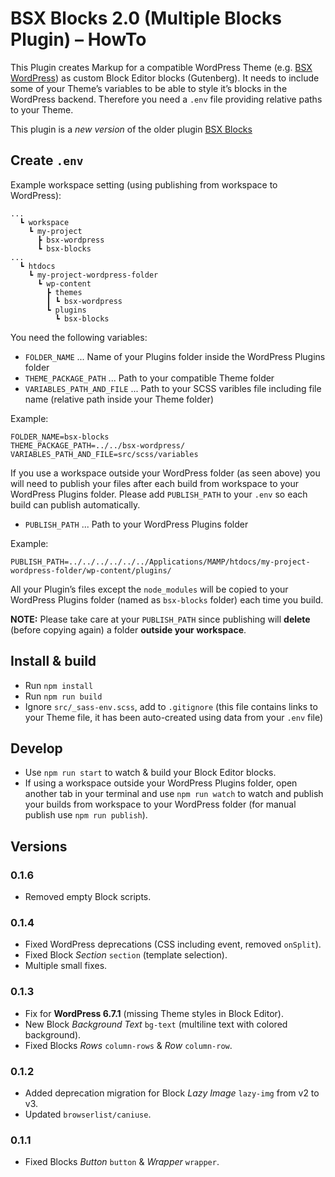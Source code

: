 # BSX Blocks 2.0 (Multiple Blocks Plugin) – HowTo

This Plugin creates Markup for a compatible WordPress Theme (e.g. [BSX WordPress](https://github.com/ihniwiad/bsx-wordpress)) as custom Block Editor blocks (Gutenberg). It needs to include some of your Theme’s variables to be able to style it’s blocks in the WordPress backend. Therefore you need a `.env` file providing relative paths to your Theme.

This plugin is a *new version* of the older plugin [BSX Blocks](https://github.com/ihniwiad/wp-multi-block-plugin/)

## Create `.env`

Example workspace setting (using publishing from workspace to WordPress):

```
...
  ┗ workspace
    ┗ my-project
      ┣ bsx-wordpress
      ┗ bsx-blocks
...
  ┗ htdocs
    ┗ my-project-wordpress-folder
      ┗ wp-content
        ┣ themes
        ┃ ┗ bsx-wordpress
        ┗ plugins
          ┗ bsx-blocks
```

You need the following variables:

* `FOLDER_NAME` ... Name of your Plugins folder inside the WordPress Plugins folder
* `THEME_PACKAGE_PATH` ... Path to your compatible Theme folder
* `VARIABLES_PATH_AND_FILE` ... Path to your SCSS varibles file including file name (relative path inside your Theme folder)

Example:

```
FOLDER_NAME=bsx-blocks
THEME_PACKAGE_PATH=../../bsx-wordpress/
VARIABLES_PATH_AND_FILE=src/scss/variables
```

If you use a workspace outside your WordPress folder (as seen above) you will need to publish your files after each build from workspace to your WordPress Plugins folder. Please add `PUBLISH_PATH` to your `.env` so each build can publish automatically.

* `PUBLISH_PATH` ... Path to your WordPress Plugins folder

Example: 

```
PUBLISH_PATH=../../../../../../Applications/MAMP/htdocs/my-project-wordpress-folder/wp-content/plugins/
```

All your Plugin’s files except the `node_modules` will be copied to your WordPress Plugins folder (named as `bsx-blocks` folder) each time you build.

**NOTE:** Please take care at your `PUBLISH_PATH` since publishing will **delete** (before copying again) a folder **outside your workspace**.


## Install & build

* Run `npm install`
* Run `npm run build`
* Ignore `src/_sass-env.scss`, add to `.gitignore` (this file contains links to your Theme file, it has been auto-created using data from your `.env` file)


## Develop

* Use `npm run start` to watch & build your Block Editor blocks.
* If using a workspace outside your WordPress Plugins folder, open another tab in your terminal and use `npm run watch` to watch and publish your builds from workspace to your WordPress folder (for manual publish use `npm run publish`).


## Versions

### 0.1.6

* Removed empty Block scripts.

### 0.1.4

* Fixed WordPress deprecations (CSS including event, removed `onSplit`).
* Fixed Block *Section* `section` (template selection).
* Multiple small fixes.

### 0.1.3

* Fix for **WordPress 6.7.1** (missing Theme styles in Block Editor).
* New Block *Background Text* `bg-text` (multiline text with colored background).
* Fixed Blocks *Rows* `column-rows` & *Row* `column-row`.

### 0.1.2

* Added deprecation migration for Block *Lazy Image* `lazy-img` from v2 to v3.
* Updated `browserlist/caniuse`.

### 0.1.1

* Fixed Blocks *Button* `button` & *Wrapper* `wrapper`.

